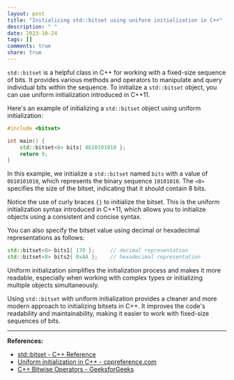 ```yaml
---
layout: post
title: "Initializing std::bitset using uniform initialization in C++"
description: " "
date: 2023-10-24
tags: []
comments: true
share: true
---
```


`std::bitset` is a helpful class in C++ for working with a fixed-size sequence of bits. It provides various methods and operators to manipulate and query individual bits within the sequence. To initialize a `std::bitset` object, you can use uniform initialization introduced in C++11.

Here's an example of initializing a `std::bitset` object using uniform initialization:

```cpp
#include <bitset>

int main() {
    std::bitset<8> bits{ 0b10101010 };
    return 0;
}
```

In this example, we initialize a `std::bitset` named `bits` with a value of `0b10101010`, which represents the binary sequence `10101010`. The `<8>` specifies the size of the bitset, indicating that it should contain 8 bits.

Notice the use of curly braces `{}` to initialize the bitset. This is the uniform initialization syntax introduced in C++11, which allows you to initialize objects using a consistent and concise syntax.

You can also specify the bitset value using decimal or hexadecimal representations as follows:

```cpp
std::bitset<8> bits1{ 170 };     // decimal representation
std::bitset<8> bits2{ 0xAA };    // hexadecimal representation
```

Uniform initialization simplifies the initialization process and makes it more readable, especially when working with complex types or initializing multiple objects simultaneously.

Using `std::bitset` with uniform initialization provides a cleaner and more modern approach to initializing bitsets in C++. It improves the code's readability and maintainability, making it easier to work with fixed-size sequences of bits.

---

**References:**
- [std::bitset - C++ Reference](https://en.cppreference.com/w/cpp/utility/bitset)
- [Uniform initialization in C++ - cppreference.com](https://en.cppreference.com/w/cpp/language/list_initialization)
- [C++ Bitwise Operators - GeeksforGeeks](https://www.geeksforgeeks.org/bitwise-operators-in-c-cpp/)